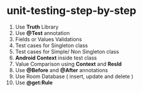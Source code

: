 # unit-testing-step-by-step

1) Use **Truth** Library
2) Use **@Test** annotation
3) Fields or Values Validations 
4) Test cases for Singleton class
5) Test cases for Simple/ Non Singleton class
6) **Android Context** inside test class 
7) Value Comparison using **Context** and **ResId**
8) Use **@Before** and **@After** annotations
9) Use Room Database ( insert, update and delete )
10) Use **@get:Rule**

